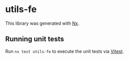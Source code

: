 # utils-fe

This library was generated with [Nx](https://nx.dev).

## Running unit tests

Run `nx test utils-fe` to execute the unit tests via [Vitest](https://vitest.dev/).
